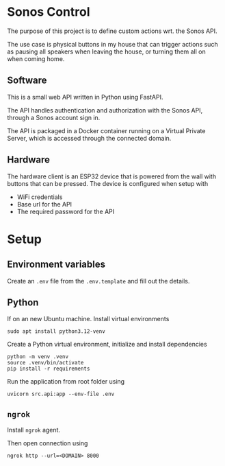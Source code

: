 # Sonos Control
The purpose of this project is to define custom actions wrt. the Sonos API.

The use case is physical buttons in my house that can trigger actions such as pausing all speakers when leaving the house, or turning them all on when coming home.

## Software 
This is a small web API written in Python using FastAPI. 

The API handles authentication and authorization with the Sonos API, through a Sonos account sign in.

The API is packaged in a Docker container running on a Virtual Private Server, which is accessed through the connected domain.

## Hardware
The hardware client is an ESP32 device that is powered from the wall with buttons that can be pressed. The device is configured when setup with 
- WiFi credentials
- Base url for the API
- The required password for the API 


# Setup
## Environment variables
Create an `.env` file from the `.env.template` and fill out the details. 

## Python
If on an new Ubuntu machine. Install virtual environments
```
sudo apt install python3.12-venv
```

Create a Python virtual environment, initialize and install dependencies
```
python -m venv .venv
source .venv/bin/activate
pip install -r requirements
```

Run the application from root folder using 
```
uvicorn src.api:app --env-file .env
```

## `ngrok`
Install `ngrok` agent.

Then open connection using
```
ngrok http --url=<DOMAIN> 8000
```